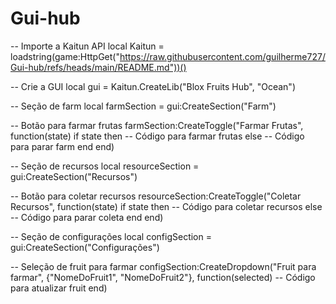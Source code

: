 # Gui-hub

-- Importe a Kaitun API
local Kaitun = loadstring(game:HttpGet("https://raw.githubusercontent.com/guilherme727/Gui-hub/refs/heads/main/README.md"))()

-- Crie a GUI
local gui = Kaitun.CreateLib("Blox Fruits Hub", "Ocean")

-- Seção de farm
local farmSection = gui:CreateSection("Farm")

-- Botão para farmar frutas
farmSection:CreateToggle("Farmar Frutas", function(state)
    if state then
        -- Código para farmar frutas
    else
        -- Código para parar farm
    end
end)

-- Seção de recursos
local resourceSection = gui:CreateSection("Recursos")

-- Botão para coletar recursos
resourceSection:CreateToggle("Coletar Recursos", function(state)
    if state then
        -- Código para coletar recursos
    else
        -- Código para parar coleta
    end
end)

-- Seção de configurações
local configSection = gui:CreateSection("Configurações")

-- Seleção de fruit para farmar
configSection:CreateDropdown("Fruit para farmar", {"NomeDoFruit1", "NomeDoFruit2"}, function(selected)
    -- Código para atualizar fruit
end)
